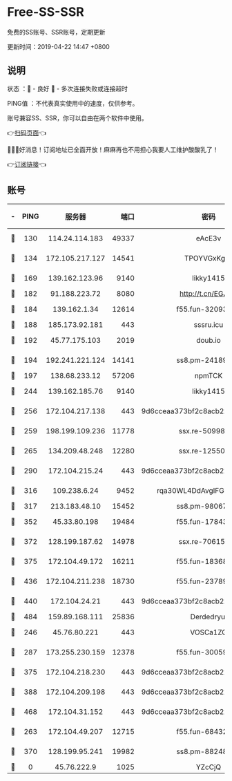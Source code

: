 # Free-SS-SSR

免费的SS账号、SSR账号，定期更新

更新时间：2019-04-22 14:47 +0800

## 说明

状态     ：🙂 - 良好 🙁 - 多次连接失败或连接超时

PING值   ：不代表真实使用中的速度，仅供参考。

账号兼容SS、SSR，你可以自由在两个软件中使用。

👉[扫码页面](https://liesauer.github.io/Free-SS-SSR/)👈

🎉🎉🎉好消息！订阅地址已全面开放！麻麻再也不用担心我要人工维护酸酸乳了！

👉[订阅链接](https://www.liesauer.net/yogurt/subscribe?ACCESS_TOKEN=DAYxR3mMaZAsaqUb)👈

## 账号

|-|PING|服务器|端口|密码|加密方式|区域|
|:----:|:----:|:-----:|-----:|:----:|:----:|:----:|
|🙂|130|114.24.114.183|49337|eAcE3v|chacha20-ietf|TW|
|🙂|134|172.105.217.127|14541|TPOYVGxKglpi|aes-256-cfb|JP|
|🙂|169|139.162.123.96|9140|likky1415|aes-256-cfb|JP|
|🙂|182|91.188.223.72|8080|http://t.cn/EGJIyrl|rc4-md5|RU|
|🙂|184|139.162.1.34|12614|f55.fun-32093873|aes-256-cfb|SG|
|🙂|188|185.173.92.181|443|sssru.icu|rc4-md5|RU|
|🙂|192|45.77.175.103|2019|doub.io|aes-128-ctr|SG|
|🙂|194|192.241.221.124|14141|ss8.pm-24189399|aes-256-cfb|US|
|🙂|197|138.68.233.12|57206|npmTCK|rc4-md5|US|
|🙂|244|139.162.185.76|9140|likky1415|aes-256-cfb|DE|
|🙂|256|172.104.217.138|443|9d6cceaa373bf2c8acb22e60b6a58be6|aes-256-cfb|US|
|🙂|259|198.199.109.236|11778|ssx.re-50998611|aes-256-cfb|US|
|🙂|265|134.209.48.248|12280|ssx.re-12550293|aes-256-cfb|US|
|🙂|290|172.104.215.24|443|9d6cceaa373bf2c8acb22e60b6a58be6|aes-256-cfb|US|
|🙂|316|109.238.6.24|9452|rqa30WL4DdAvgIFG6Fs3znzTa|aes-256-cfb|FR|
|🙂|317|213.183.48.10|15452|ss8.pm-98067260|rc4-md5|RU|
|🙂|352|45.33.80.198|19484|f55.fun-17843218|aes-256-cfb|US|
|🙂|372|128.199.187.62|14978|ssx.re-70615001|aes-256-cfb|SG|
|🙂|375|172.104.49.172|16211|f55.fun-18368784|aes-256-cfb|SG|
|🙂|436|172.104.211.238|18730|f55.fun-23789353|aes-256-cfb|US|
|🙂|440|172.104.24.21|443|9d6cceaa373bf2c8acb22e60b6a58be6|aes-256-cfb|US|
|🙂|484|159.89.168.111|25836|Derdedryuj|chacha20|IN|
|🙂|246|45.76.80.221|443|VOSCa1ZG|aes-256-cfb|DE|
|🙂|287|173.255.230.159|12378|f55.fun-30059944|aes-256-cfb|US|
|🙂|375|172.104.218.230|443|9d6cceaa373bf2c8acb22e60b6a58be6|aes-256-cfb|US|
|🙂|388|172.104.209.198|443|9d6cceaa373bf2c8acb22e60b6a58be6|aes-256-cfb|US|
|🙂|468|172.104.31.152|443|9d6cceaa373bf2c8acb22e60b6a58be6|aes-256-cfb|US|
|🙁|263|172.104.49.207|12715|f55.fun-68432861|aes-256-cfb|SG|
|🙁|370|128.199.95.241|19982|ss8.pm-88248816|aes-256-cfb|SG|
|🙁|0|45.76.222.9|1025|YZcCjQ|rc4-md5|JP|
